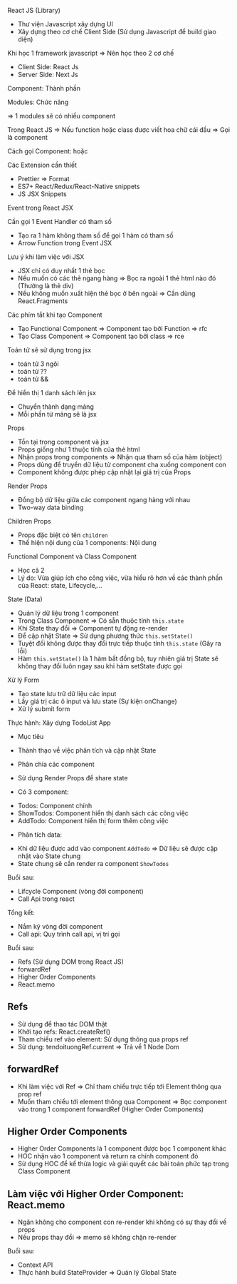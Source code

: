 React JS (Library)

- Thư viện Javascript xây dựng UI
- Xây dựng theo cơ chế Client Side (Sử dụng Javascript để build giao diện)

Khi học 1 framework javascript => Nên học theo 2 cơ chế

- Client Side: React Js
- Server Side: Next Js

Component: Thành phần

Modules: Chức năng

=> 1 modules sẽ có nhiều component

Trong React JS => Nếu function hoặc class được viết hoa chữ cái đầu => Gọi là component

Cách gọi Component: <Tenfunction /> hoặc <Tenfunction></Tenfunction>

Các Extension cần thiết

- Prettier => Format
- ES7+ React/Redux/React-Native snippets
- JS JSX Snippets

Event trong React JSX

Cần gọi 1 Event Handler có tham số

- Tạo ra 1 hàm không tham số để gọi 1 hàm có tham số
- Arrow Function trong Event JSX

Lưu ý khi làm việc với JSX

- JSX chỉ có duy nhất 1 thẻ bọc
- Nếu muốn có các thẻ ngang hàng => Bọc ra ngoài 1 thẻ html nào đó (Thường là thẻ div)
- Nếu không muốn xuất hiện thẻ bọc ở bên ngoài => Cần dùng React.Fragments

Các phím tắt khi tạo Component

- Tạo Functional Component => Component tạo bởi Function => rfc
- Tạo Class Component => Component tạo bởi class => rce

Toán tử sẽ sử dụng trong jsx

- toán tử 3 ngôi
- toán tử ??
- toán tử &&

Để hiển thị 1 danh sách lên jsx

- Chuyển thành dạng mảng
- Mỗi phần tử mảng sẽ là jsx

Props

- Tồn tại trong component và jsx
- Props giống như 1 thuộc tính của thẻ html
- Nhận props trong components => Nhận qua tham số của hàm (object)
- Props dùng để truyền dữ liệu từ component cha xuống component con
- Component không được phép cập nhật lại giá trị của Props

Render Props

- Đồng bộ dữ liệu giữa các component ngang hàng với nhau
- Two-way data binding

Children Props

- Props đặc biệt có tên `children`
- Thể hiện nội dung của 1 components: <Component>Nội dung</Component>

Functional Component và Class Component

- Học cả 2
- Lý do: Vừa giúp ích cho công việc, vừa hiểu rõ hơn về các thành phần của React: state, Lifecycle,...

State (Data)

- Quản lý dữ liệu trong 1 component
- Trong Class Component => Có sẵn thuộc tính `this.state`
- Khi State thay đổi => Component tự động re-render
- Để cập nhật State => Sử dụng phương thức `this.setState()`
- Tuyệt đối không được thay đổi trực tiếp thuộc tính `this.state` (Gây ra lỗi)
- Hàm `this.setState()` là 1 hàm bất đồng bộ, tuy nhiên giá trị State sẽ không thay đổi luôn ngay sau khi hàm setState được gọi

Xử lý Form

- Tạo state lưu trữ dữ liệu các input
- Lấy giá trị các ô input và lưu state (Sự kiện onChange)
- Xử lý submit form

Thực hành: Xây dựng TodoList App

- Mục tiêu

* Thành thạo về việc phân tích và cập nhật State
* Phân chia các component
* Sử dụng Render Props để share state

* Có 3 component:

- Todos: Component chính
- ShowTodos: Component hiển thị danh sách các công việc
- AddTodo: Component hiển thị form thêm công việc

* Phân tích data:

- Khi dữ liệu được add vào component `AddTodo` => Dữ liệu sẽ được cập nhật vào State chung
- State chung sẽ cần render ra component `ShowTodos`

Buổi sau:

- Lifcycle Component (vòng đời component)
- Call Api trong react

Tổng kết:

- Nắm kỹ vòng đời component
- Call api: Quy trình call api, vị trí gọi

Buổi sau:

- Refs (Sử dụng DOM trong React JS)
- forwardRef
- Higher Order Components
- React.memo

## Refs

- Sử dụng để thao tác DOM thật
- Khởi tạo refs: React.createRef()
- Tham chiếu ref vào element: Sử dụng thông qua props ref
- Sử dụng: tendoituongRef.current => Trả về 1 Node Dom

## forwardRef

- Khi làm việc với Ref => Chỉ tham chiếu trực tiếp tới Element thông qua prop ref
- Muốn tham chiếu tới element thông qua Component => Bọc component vào trong 1 component forwardRef (Higher Order Components)

## Higher Order Components

- Higher Order Components là 1 component được bọc 1 component khác
- HOC nhận vào 1 component và return ra chính component đó
- Sử dụng HOC để kế thừa logic và giải quyết các bài toán phức tạp trong Class Component

## Làm việc với Higher Order Component: React.memo

- Ngăn không cho component con re-render khi không có sự thay đổi về props
- Nếu props thay đổi => memo sẽ không chặn re-render

Buổi sau:

- Context API
- Thực hành build StateProvider => Quản lý Global State
